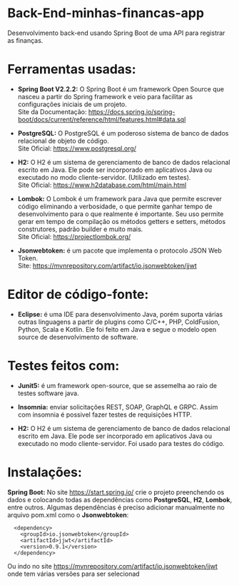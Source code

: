 # Back-End-minhas-financas-app

Desenvolvimento back-end usando Spring Boot de uma API para registrar as finanças.

# Ferramentas usadas:
* <b>Spring Boot V2.2.2:</b> O Spring Boot é um framework Open Source que nasceu a partir do Spring framework e veio para facilitar as configurações iniciais de um projeto.
  <br>Site da Documentação: https://docs.spring.io/spring-boot/docs/current/reference/html/features.html#data.sql
  
* <b>PostgreSQL:</b> O PostgreSQL é um poderoso sistema de banco de dados relacional de objeto de código.
  <br>Site Oficial: https://www.postgresql.org/

* <b>H2:</b> O H2 é um sistema de gerenciamento de banco de dados relacional escrito em Java. Ele pode ser incorporado em aplicativos Java ou executado no modo cliente-servidor. (Utilizado em testes).
  <br>Site Oficial: https://www.h2database.com/html/main.html

* <b>Lombok:</b> O Lombok é um framework para Java que permite escrever código eliminando a verbosidade, o que permite ganhar tempo de desenvolvimento para o que realmente é importante. Seu uso permite gerar em tempo de compilação os métodos getters e setters, métodos construtores, padrão builder e muito mais.
 <br>Site Oficial: https://projectlombok.org/

* <b>Jsonwebtoken:</b> é um pacote que implementa o protocolo JSON Web Token.
<br>Site: https://mvnrepository.com/artifact/io.jsonwebtoken/jjwt

# Editor de código-fonte:
* <b>Eclipse:</b> é uma IDE para desenvolvimento Java, porém suporta várias outras linguagens a partir de plugins como C/C++, PHP, ColdFusion, Python, Scala e Kotlin. Ele foi feito em Java e segue o modelo open source de desenvolvimento de software.

# Testes feitos com:
* <b>Junit5:</b> é um framework open-source, que se assemelha ao raio de testes software java.

* <b>Insomnia:</b> enviar solicitações REST, SOAP, GraphQL e GRPC. Assim com insomnia é possivel fazer testes de requisições HTTP.

* <b>H2:</b> O H2 é um sistema de gerenciamento de banco de dados relacional escrito em Java. Ele pode ser incorporado em aplicativos Java ou executado no modo cliente-servidor. Foi usado para testes do código.

# Instalações: 

<b>Spring Boot:</b> No site https://start.spring.io/ crie o projeto preenchendo os dados e colocando todas as dependências como <b>PostgreSQL</b>, <b>H2</b>, <b>Lombok</b>, entre outros. Algumas dependências é preciso adicionar manualmente no arquivo pom.xml como o <b>Jsonwebtoken</b>:

```
  <dependency>
	<groupId>io.jsonwebtoken</groupId>
	<artifactId>jjwt</artifactId>
	<version>0.9.1</version>
  </dependency>
```

Ou indo no site https://mvnrepository.com/artifact/io.jsonwebtoken/jjwt onde tem várias versões para ser selecionad
